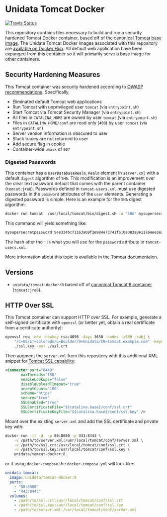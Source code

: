 # Unidata Tomcat Docker

[![Travis Status](https://travis-ci.org/Unidata/tomcat-docker.svg?branch=master)](https://travis-ci.org/Unidata/tomcat-docker)

This repository contains files necessary to build and run a security hardened Tomcat Docker container, based off of the canonical [Tomcat base image](https://hub.docker.com/_/tomcat/). The Unidata Tomcat Docker images associated with this repository are [available on Docker Hub](https://hub.docker.com/r/unidata/tomcat-docker/). All default web application have
been expunged from this container so it will primarily serve a base image for other containers.

## Security Hardening Measures

This Tomcat container was security hardened according to [OWASP recommendations](https://www.owasp.org/index.php/Securing_tomcat). Specifically,

- Eliminated default Tomcat web applications
- Run Tomcat with unprivileged user `tomcat` (via `entrypoint.sh`)
- Start Tomcat via Tomcat Security Manager (via `entrypoint.sh`)
- All files in `CATALINA_HOME` are owned by user `tomcat` (via `entrypoint.sh`)
- Files in `CATALINA_HOME/conf` are read only (`400`) by user `tomcat` (via `entrypoint.sh`)
- Server version information is obscured to user
- Stack traces are not returned to user
- Add secure flag in cookie
- Container-wide `umask` of `007`

### Digested Passwords

This container has a `UserDatabaseRealm`, `Realm` element in `server.xml` with a default `digest` algorithm of `SHA`. This modification is an improvement over the clear text password default that comes with the parent container (`tomcat:jre8`). Passwords defined in `tomcat-users.xml` must use digested passwords in the `password` attributes of the `user` elements. Generating a digested password is simple. Here is an example for the `SHA` digest algorithm:

```bash
docker run tomcat  /usr/local/tomcat/bin/digest.sh -a "SHA" mysupersecretpassword
```

This command will yield something like:

```bash
mysupersecretpassword:94e334bc71163a69f2e984e73741f610e083a8e11764ee3e396f6935c3911f49$1$a5530e17501f83a60286f6363a8647a277c9cfdb
```
The hash after the `:` is what you will use for the `password` attribute in `tomcat-users.xml`.

More information about this topic is available in the [Tomcat documentaion](https://tomcat.apache.org/tomcat-8.0-doc/realm-howto.html#Digested_Passwords).

## Versions

- `unidata/tomcat-docker:8` based off of [canonical Tomcat 8 container](https://hub.docker.com/_/tomcat/) (`tomcat:jre8`).

## HTTP Over SSL

This Tomcat container can support HTTP over SSL. For example, generate a self-signed certificate with `openssl` (or better yet, obtain a real certificate from a certificate authority):

```bash
openssl req -new -newkey rsa:4096 -days 3650 -nodes -x509 -subj \
    "/C=US/ST=Colorado/L=Boulder/O=Unidata/CN=tomcat.example.com" -keyout \
    ./ssl.key -out ./ssl.crt
```

Then augment the `server.xml` from this repository with this additional XML snippet for [Tomcat SSL capability](https://tomcat.apache.org/tomcat-8.0-doc/ssl-howto.html):

```xml
<Connector port="8443"
       maxThreads="150"
       enableLookups="false"
       disableUploadTimeout="true"
       acceptCount="100"
       scheme="https"
       secure="true"
       SSLEnabled="true"
       SSLCertificateFile="${catalina.base}/conf/ssl.crt"
       SSLCertificateKeyFile="${catalina.base}/conf/ssl.key" />
```

Mount over the existing `server.xml` and add the SSL certificate and private key with:

```bash
docker run -it -d  -p 80:8080 -p 443:8443 \
    -v /path/to/server.xml:/usr/local/tomcat/conf/server.xml \
    -v /path/to/ssl.crt:/usr/local/tomcat/conf/ssl.crt \
    -v /path/to/ssl.key:/usr/local/tomcat/conf/ssl.key \
    unidata/tomcat-docker:8
```

or if using `docker-compose` the `docker-compose.yml` will look like:

```yaml
unidata-tomcat:
  image: unidata/tomcat-docker:8
  ports:
    - "80:8080"
    - "443:8443"
  volumes:
    - /path/to/ssl.crt:/usr/local/tomcat/conf/ssl.crt
    - /path/to/ssl.key:/usr/local/tomcat/conf/ssl.key
    - /path/to/server.xml:/usr/local/tomcat/conf/server.xml
```
